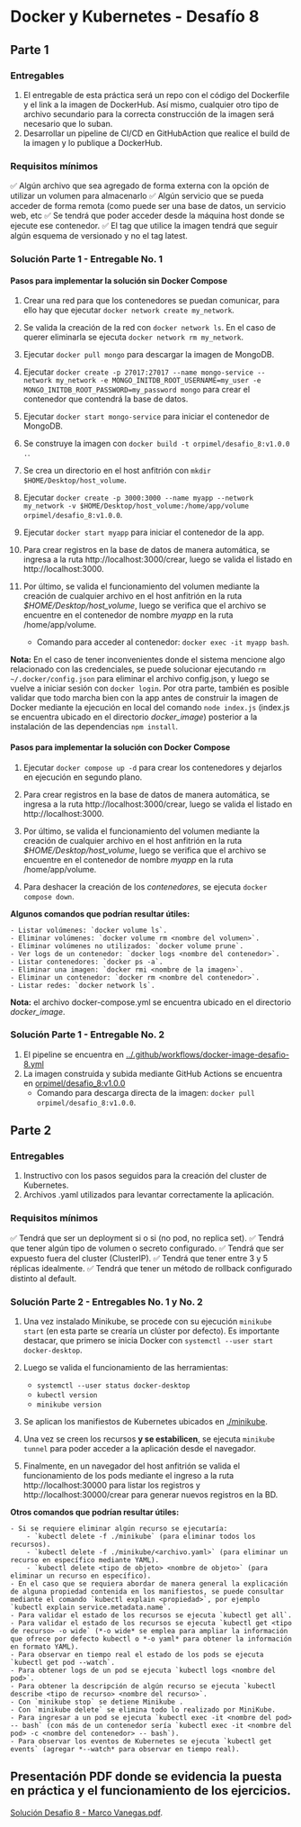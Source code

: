 # Docker y Kubernetes - Desafío 8

## Parte 1

### Entregables

1. El entregable de esta práctica será un repo con el código del Dockerfile y el link a la imagen de DockerHub. Así mismo, cualquier otro tipo de archivo secundario para la correcta construcción de la imagen será necesario que lo suban.
2. Desarrollar un pipeline de CI/CD en GitHubAction que realice el build de la imagen y lo publique a DockerHub.

### Requisitos mínimos

:white_check_mark: Algún archivo que sea agregado de forma externa con la opción de utilizar un volumen para almacenarlo
:white_check_mark: Algún servicio que se pueda acceder de forma remota (como puede ser una base de datos, un servicio web, etc
:white_check_mark: Se tendrá que poder acceder desde la máquina host donde se ejecute ese contenedor.
:white_check_mark: El tag que utilice la imagen tendrá que seguir algún esquema de versionado y no el tag latest.

### Solución Parte 1 - Entregable No. 1

#### Pasos para implementar la solución **sin** Docker Compose

1. Crear una red para que los contenedores se puedan comunicar, para ello hay que ejecutar `docker network create my_network`.

2. Se valida la creación de la red con `docker network ls`. En el caso de querer eliminarla se ejecuta `docker network rm my_network`.

3. Ejecutar `docker pull mongo` para descargar la imagen de MongoDB.

4. Ejecutar `docker create -p 27017:27017 --name mongo-service --network my_network -e MONGO_INITDB_ROOT_USERNAME=my_user -e MONGO_INITDB_ROOT_PASSWORD=my_password mongo` para crear el contenedor que contendrá la base de datos.

5. Ejecutar `docker start mongo-service` para iniciar el contenedor de MongoDB.

6. Se construye la imagen con `docker build -t orpimel/desafio_8:v1.0.0 .`.

7. Se crea un directorio en el host anfitrión con `mkdir $HOME/Desktop/host_volume`.

8. Ejecutar `docker create -p 3000:3000 --name myapp --network my_network -v $HOME/Desktop/host_volume:/home/app/volume orpimel/desafio_8:v1.0.0`.

9. Ejecutar `docker start myapp` para iniciar el contenedor de la app. 

10. Para crear registros en la base de datos de manera automática, se ingresa a la ruta http://localhost:3000/crear, luego se valida el listado en http://localhost:3000.

11. Por último, se valida el funcionamiento del volumen mediante la creación de cualquier archivo en el host anfitrión en la ruta _$HOME/Desktop/host_volume_, luego se verifica que el archivo se encuentre en el contenedor de nombre _myapp_ en la ruta /home/app/volume.

    - Comando para acceder al contenedor: `docker exec -it myapp bash`.

__Nota:__ En el caso de tener inconvenientes donde el sistema mencione algo relacionado con las credenciales, se puede solucionar ejecutando `rm ~/.docker/config.json` para eliminar el archivo config.json, y luego se vuelve a iniciar sesión con `docker login`. Por otra parte, también es posible validar que todo marcha bien con la app antes de construir la imagen de Docker mediante la ejecución en local del comando `node index.js` (index.js se encuentra ubicado en el directorio *docker_image*) posterior a la instalación de las dependencias `npm install`.

#### Pasos para implementar la solución __con__ Docker Compose

1. Ejecutar `docker compose up -d` para crear los contenedores y dejarlos en ejecución en segundo plano.

2. Para crear registros en la base de datos de manera automática, se ingresa a la ruta http://localhost:3000/crear, luego se valida el listado en http://localhost:3000.

3. Por último, se valida el funcionamiento del volumen mediante la creación de cualquier archivo en el host anfitrión en la ruta _$HOME/Desktop/host_volume_, luego se verifica que el archivo se encuentre en el contenedor de nombre _myapp_ en la ruta /home/app/volume.

4. Para deshacer la creación de los *contenedores*, se ejecuta `docker compose down`.

**Algunos comandos que podrían resultar útiles:**

    - Listar volúmenes: `docker volume ls`.
    - Eliminar volúmenes: `docker volume rm <nombre del volumen>`.
    - Eliminar volúmenes no utilizados: `docker volume prune`.
    - Ver logs de un contenedor: `docker logs <nombre del contenedor>`.
    - Listar contenedores: `docker ps -a`.
    - Eliminar una imagen: `docker rmi <nombre de la imagen>`.
    - Eliminar un contenedor: `docker rm <nombre del contenedor>`.
    - Listar redes: `docker network ls`.

__Nota:__ el archivo docker-compose.yml se encuentra ubicado en el directorio *docker_image*.

### Solución Parte 1 - Entregable No. 2

1. El pipeline se encuentra en [../.github/workflows/docker-image-desafio-8.yml](../.github/workflows/docker-image-desafio-8.yml)
2. La imagen construida y subida mediante GitHub Actions se encuentra en [orpimel/desafio_8:v1.0.0](https://hub.docker.com/repository/docker/orpimel/desafio_8)
    - Comando para descarga directa de la imagen: `docker pull orpimel/desafio_8:v1.0.0`.

## Parte 2

### Entregables

1. Instructivo con los pasos seguidos para la creación del cluster de Kubernetes.
2. Archivos .yaml utilizados para levantar correctamente la aplicación.

### Requisitos mínimos

:white_check_mark: Tendrá que ser un deployment si o si (no pod, no replica set).
:white_check_mark: Tendrá que tener algún tipo de volumen o secreto configurado.
:white_check_mark: Tendrá que ser expuesto fuera del cluster (ClusterIP).
:white_check_mark: Tendrá que tener entre 3 y 5 réplicas idealmente.
:white_check_mark: Tendrá que tener un método de rollback configurado distinto al default.

### Solución Parte 2 - Entregables No. 1 y No. 2

1. Una vez instalado Minikube, se procede con su ejecución `minikube start` (en esta parte se crearía un clúster por defecto). Es importante destacar, que primero se inicia Docker con `systemctl --user start docker-desktop`.

2. Luego se valida el funcionamiento de las herramientas:
    - `systemctl --user status docker-desktop`
    - `kubectl version`
    - `minikube version`

3. Se aplican los manifiestos de Kubernetes ubicados en [./minikube](./minikube/).

4. Una vez se creen los recursos **y se estabilicen**, se ejecuta `minikube tunnel` para poder acceder a la aplicación desde el navegador.

5. Finalmente, en un navegador del host anfitrión se valida el funcionamiento de los pods mediante el ingreso a la ruta http://localhost:30000 para listar los registros y http://localhost:30000/crear para generar nuevos registros en la BD.

 **Otros comandos que podrían resultar útiles:**

    - Si se requiere eliminar algún recurso se ejecutaría:
        - `kubectl delete -f ./minikube` (para eliminar todos los recursos).
        - `kubectl delete -f ./minikube/<archivo.yaml>` (para eliminar un recurso en específico mediante YAML).
        - `kubectl delete <tipo de objeto> <nombre de objeto>` (para eliminar un recurso en específico).
    - En el caso que se requiera abordar de manera general la explicación de alguna propiedad contenida en los manifiestos, se puede consultar mediante el comando `kubectl explain <propiedad>`, por ejemplo `kubectl explain service.metadata.name`.
    - Para validar el estado de los recursos se ejecuta `kubectl get all`.
    - Para validar el estado de los recursos se ejecuta `kubectl get <tipo de recurso> -o wide` (*-o wide* se emplea para ampliar la información que ofrece por defecto kubectl o *-o yaml* para obtener la información en formato YAML).
    - Para observar en tiempo real el estado de los pods se ejecuta `kubectl get pod --watch`.
    - Para obtener logs de un pod se ejecuta `kubectl logs <nombre del pod>`.
    - Para obtener la descripción de algún recurso se ejecuta `kubectl describe <tipo de recurso> <nombre del recurso>`.
    - Con `minikube stop` se detiene Minikube .
    - Con `minikube delete` se elimina todo lo realizado por MiniKube.
    - Para ingresar a un pod se ejecuta `kubectl exec -it <nombre del pod> -- bash` (con más de un contenedor sería `kubectl exec -it <nombre del pod> -c <nombre del contenedor> -- bash`).
    - Para observar los eventos de Kubernetes se ejecuta `kubectl get events` (agregar *--watch* para observar en tiempo real).

## Presentación PDF donde se evidencia la puesta en práctica y el funcionamiento de los ejercicios.

[Solución Desafio 8 - Marco Vanegas.pdf](Solución_Desafio_8_-_Marco_Vanegas.pdf).